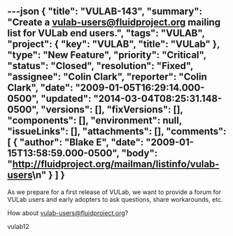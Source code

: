 ---json
{
  "title": "VULAB-143",
  "summary": "Create a vulab-users@fluidproject.org mailing list for VULab end users.",
  "tags": "VULAB",
  "project": {
    "key": "VULAB",
    "title": "VULab"
  },
  "type": "New Feature",
  "priority": "Critical",
  "status": "Closed",
  "resolution": "Fixed",
  "assignee": "Colin Clark",
  "reporter": "Colin Clark",
  "date": "2009-01-05T16:29:14.000-0500",
  "updated": "2014-03-04T08:25:31.148-0500",
  "versions": [],
  "fixVersions": [],
  "components": [],
  "environment": null,
  "issueLinks": [],
  "attachments": [],
  "comments": [
    {
      "author": "Blake E",
      "date": "2009-01-15T13:58:59.000-0500",
      "body": "<http://fluidproject.org/mailman/listinfo/vulab-users>\n"
    }
  ]
}
---
As we prepare for a first release of VULab, we want to provide a forum for VULab users and early adopters to ask questions, share workarounds, etc.&#x20;

How about vulab-users@fluidproject.org?

vulab12

        